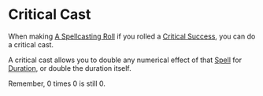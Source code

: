 # Critical Cast

When making [A Spellcasting Roll](../../Magic/Spellcasting.md#The%20Spellcasting%20Roll) if you rolled a [Critical Success](Critical%20Success.md), you can do a critical cast.

A critical cast allows you to double any numerical effect of that [Spell](../../Magic/Spells.md) for [Duration](../../Magic/Spellcasting.md#Duration), or double the duration itself.

Remember, 0 times 0 is still 0.